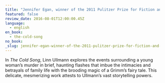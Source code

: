 ```yaml
---
title: "Jennifer Egan, winner of the 2011 Pulitzer Prize for Fiction and the 2010 National Book Critics Circle Award"
featured: false
review_date: 2016-08-01T12:00:00.45Z
language:
  - english
en_book:
  - the-cold-song
no_book:
_slug: jennifer-egan-winner-of-the-2011-pulitzer-prize-for-fiction-and-the-2010-national-book-critics-circle-award
---
```


In _The Cold Song_, Linn Ullmann explores the events surrounding a young woman’s murder in brief, haunting flashes that imbue the intimacies and betrayals of family life with the brooding magic of a Grimm’s fairy tale. This delicate, mesmerizing work attests to Ullmann’s vast storytelling powers.

